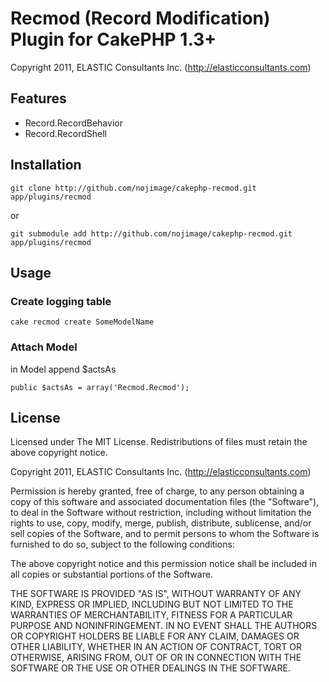 # Recmod (Record Modification) Plugin for CakePHP 1.3+

Copyright 2011, ELASTIC Consultants Inc. (http://elasticconsultants.com)

## Features
 * Record.RecordBehavior
 * Record.RecordShell

## Installation

    git clone http://github.com/nojimage/cakephp-recmod.git app/plugins/recmod

or

    git submodule add http://github.com/nojimage/cakephp-recmod.git app/plugins/recmod

## Usage

### Create logging table

    cake recmod create SomeModelName

### Attach Model

in Model append $actsAs

    public $actsAs = array('Recmod.Recmod');


## License

Licensed under The MIT License.
Redistributions of files must retain the above copyright notice.


Copyright 2011, ELASTIC Consultants Inc. (http://elasticconsultants.com)

Permission is hereby granted, free of charge, to any person obtaining a copy
of this software and associated documentation files (the "Software"), to deal
in the Software without restriction, including without limitation the rights
to use, copy, modify, merge, publish, distribute, sublicense, and/or sell
copies of the Software, and to permit persons to whom the Software is
furnished to do so, subject to the following conditions:

The above copyright notice and this permission notice shall be included in
all copies or substantial portions of the Software.

THE SOFTWARE IS PROVIDED "AS IS", WITHOUT WARRANTY OF ANY KIND, EXPRESS OR
IMPLIED, INCLUDING BUT NOT LIMITED TO THE WARRANTIES OF MERCHANTABILITY,
FITNESS FOR A PARTICULAR PURPOSE AND NONINFRINGEMENT. IN NO EVENT SHALL THE
AUTHORS OR COPYRIGHT HOLDERS BE LIABLE FOR ANY CLAIM, DAMAGES OR OTHER
LIABILITY, WHETHER IN AN ACTION OF CONTRACT, TORT OR OTHERWISE, ARISING FROM,
OUT OF OR IN CONNECTION WITH THE SOFTWARE OR THE USE OR OTHER DEALINGS IN
THE SOFTWARE.
